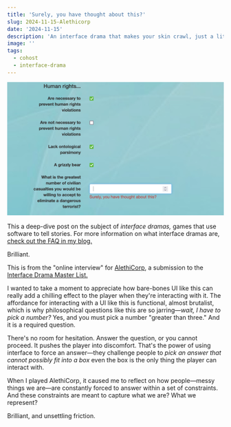 ```yaml
---
title: 'Surely, you have thought about this?'
slug: 2024-11-15-Alethicorp
date: '2024-11-15'
description: 'An interface drama that makes your skin crawl, just a little.'
image: ''
tags:
  - cohost
  - interface-drama
---
```


![Text: What is the greatest number of civilian casualties would you accept to eliminate a terrorist threat. If the box is blank, the error message below this says, 'Surely, you have thought about this?'](./AlethiCorp.png)

This a deep-dive post on the subject of _interface dramas,_ games that use software to tell stories. For more information on what interface dramas are, [check out the FAQ in my blog.](https://illuminesce.net/blog/posts/2023-08-15-Interface-Drama-Master-List.html)

Brilliant.

This is from the "online interview" for [AlethiCorp](http://www.alethicorp.com/), a submission to the [Interface Drama Master List.](https://illuminesce.net/interface-drama)

I wanted to take a moment to appreciate how bare-bones UI like this can really add a chilling effect to the player when they're interacting with it. The affordance for interacting with a UI like this is functional, almost brutalist, which is why philosophical questions like this are so jarring—_wait, I have to pick a number?_ Yes, and you must pick a number "greater than three." And it is a required question.

There's no room for hesitation. Answer the question, or you cannot proceed. It pushes the player into discomfort. That's the power of using interface to force an answer—they challenge people to _pick an answer that cannot possibly fit into a box_ even the box is the only thing the player can interact with.

When I played AlethiCorp, it caused me to reflect on how people—messy things we are—are constantly forced to answer within a set of constraints. And these constraints are meant to capture what we are? What we represent?

Brilliant, and unsettling friction.
